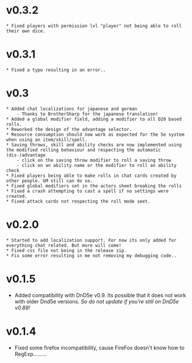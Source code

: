 # v0.3.2
	* Fixed players with permission lvl "player" not being able to roll their own dice.

# v0.3.1
	* Fixed a typo resulting in an error..

# v0.3
	* Added chat localizations for japanese and german
		- Thanks to BrotherSharp for the japanese translation!
	* Added a global modifier field, adding a modifier to all D20 based rolls.
	* Reworked the design of the advantage selector.
	* Resource consumption should now work as expected for the 5e system when using an item/skill/spell.
	* Saving throws, skill and ability checks are now implemented using the modified rolling behaviour and respecting the automatic (dis-)advantage
		- click on the saving throw modifier to roll a saving throw
		- click on an ability name or the modifier to roll an ability check
	* Fixed players being able to make rolls in chat cards created by other people. GM still can do so.
	* Fixed global modifiers set in the actors sheet breaking the rolls
	* Fixed a crash attempting to cast a spell if no settings were created.
	* Fixed attack cards not respecting the roll mode seet.

# v0.2.0
	* Started to add localization support. For now its only added for everything chat related. But more will come!
	* Fixed css file not being in the release zip.
	* Fix some error resulting in me not removing my debugging code..

# v0.1.5
* Added compatibility with DnD5e v0.9. Its possible that it does not work with older Dnd5e versions. *So do not update if you're still on DnD5e v0.89!*

# v0.1.4
* Fixed some firefox incompatibility, cause FireFox doesn't know how to RegExp.........